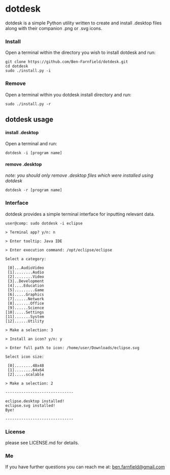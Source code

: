 # dotdesk

dotdesk is a simple Python utility written to create and install .desktop files along with their companion .png or .svg icons.

### Install
Open a terminal within the directory you wish to install dotdesk and run:
```
git clone https://github.com/Ben-Farnfield/dotdesk.git
cd dotdesk
sudo ./install.py -i
```

### Remove
Open a terminal within you dotdesk install directory and run:
```
sudo ./install.py -r
```

## dotdesk usage

#### install .desktop
Open a terminal and run:
```
dotdesk -i [program name]
```

#### remove .desktop
*note: you should only remove .desktop files which were installed using dotdesk*
```
dotdesk -r [program name]
```

### Interface

dotdesk provides a simple terminal interface for inputting relevant data.

```
user@comp: sudo dotdesk -i eclipse

> Terminal app? y/n: n

> Enter tooltip: Java IDE

> Enter execution command: /opt/eclipse/eclipse

Select a category:

 [0]...AudioVideo
 [1]........Audio
 [2]........Video
 [3]..Development
 [4]....Education
 [5].........Game
 [6].....Graphics
 [7]......Network
 [8].......Office
 [9]......Science
[10].....Settings
[11].......System
[12]......Utility

> Make a selection: 3

> Install an icon? y/n: y

> Enter full path to icon: /home/user/Downloads/eclipse.svg

Select icon size:

 [0]........48x48
 [1]........64x64
 [2].....scalable

> Make a selection: 2

------------------------------

eclipse.desktop installed!
eclipse.svg installed!
Bye!

------------------------------

```

### License

please see LICENSE.md for details.

### Me

If you have further questions you can reach me at:
ben.farnfield@gmail.com
